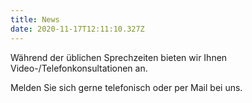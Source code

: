 ```yaml
---
title: News
date: 2020-11-17T12:11:10.327Z
---
```

Während der üblichen Sprechzeiten bieten wir Ihnen Video-/Telefonkonsultationen an.

Melden Sie sich gerne telefonisch oder per Mail bei uns.
